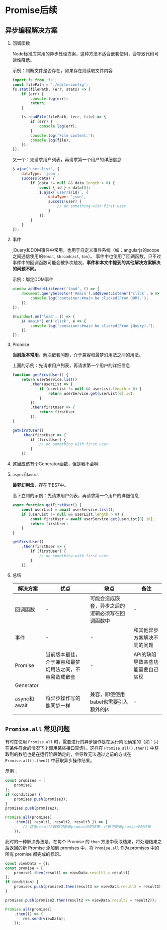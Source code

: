 # Promise后续

## 异步编程解决方案

1. 回调函数

    Node标准库常用的异步处理方案，这种方法不适合嵌套使用，会导致代码可读性降低。

    示例：判断文件是否存在，如果存在则读取文件内容
    ```javascript
    import fs from 'fs';
    const filePath = './editorconfig';
    fs.stat(filePath, (err, stats) => {
        if (err) {
            console.log(err);
            return;
        }

        fs.readFile(filePath, (err, file) => {
            if (err) {
                console.log(err);
            }
            console.log('File content:');
            console.log(file);
        });
    });
    ```

    又一个：先请求用户列表，再请求第一个用户的详细信息
    ```javascript
    $.ajax('user-list', {
        dataType: 'json',
        success(data) {
            if (data != null && data.length > 0) {
                const { id } = data[0];
                $.ajax(`user/${id}`, {
                    dataType: 'json',
                    success(user) {
                        // do something with first user
                    }
                });
            }
        }
    });
    ```

1. 事件

    jQuery和DOM事件中常用，也用于自定义事件系统（如：angularjs的scope之间通信使用的`$emit`, `$broadcast`, `$on`）。
    事件中也使用了回调函数，只不过事件中的回调函数可能会被多次触发。**事件和本文中提到的其他解决方案解决的问题不同。**

    示例：绑定DOM事件
    ```javascript
    window.addEventListener('load', () => {
        document.querySelector('#main').addEventListener('click', e => {
            console.log('container:#main be clicked(From DOM).');
        });
    });

    $(window).on('load', () => {
        $('#main').on('click', e => {
            console.log('container:#main be clicked(From jQuery).');
        });
    });
    ```

1. Promise

    **当前版本常用**，解决嵌套问题，介于兼容和最梦幻用法之间的用法。

    上面的示例：先请求用户列表，再请求第一个用户的详细信息
    ```javascript
    function getFirstUser() {
        return userService.list()
            .then(userList => {
                if (userList != null && userList.length > 0) {
                    return userService.get(userList[0].id);
                }
            })
            .then(firstUser => {
                return firstUser
            });
    }

    getFirstUser()
        .then(firstUser => {
            if (firstUser) {
                // do something with first user
            }
        })
    ```

1. 这里应该有个Generator函数，但是我不会啊

1. `async`和`await`

    **最梦幻用法**，存在于ES7中。

    高下立判的示例：先请求用户列表，再请求第一个用户的详细信息
    ```javascript
    async function getFirstUser() {
        const userList = await userService.list();
        if (userList != null && userList.length > 0) {
            const firstUser = await userService.get(userList[0].id);
            return firstUser;
        }
    }

    getFirstUser()
        .then(firstUser => {
            if (firstUser) {
                // do something with first user
            }
        });
    ```

1. 总结

    解决方案 | 优点 | 缺点 | 备注
    ------------ | ------------- | ------------ | -------------
    回调函数|-|可能会造成嵌套，异步之后的逻辑必须写在回调函数中|-
    事件|-|-|和其他异步方案解决不同的问题
    Promise|当前版本最佳，介于兼容和最梦幻用法之间，不容易造成嵌套|-|API的缺陷导致某些功能需要自己实现
    Generator|
    async和await|将异步操作写的像同步一样|兼容，即使使用babel也需要引入额外的js|-

## `Promise.all` 常见问题

有时在使用 `Promise.all` 时，需要进行的异步操作是在运行阶段确定的（如：只在条件符合的情况下才调用某些接口查询）。这样在 `Promise.all().then()` 中获取到的数组也是在运行阶段确定的，会导致无法通过之前的方式在 `Promise.all().then()` 中获取异步操作结果。

示例：
```javascript
const promises = [
    promise1
];
if (condition) {
    promises.push(promise3);
}
promises.push(promise2);

Promise.all(promises)
    .then(([ result1, result2, result3 ]) => {
        // 这里result2既有可能是promise3的结果，也有可能是promise2的结果
    });
```

此时的一种解决办法是，在每个 Promise 的 `then` 方法中获取结果，将处理结果之后返回的新 Promise 添加到 promises 中，将 `Promise.all` 作为 promises 中的所有 promise 都完成的标识。

```javascript
const viewData = {};
const promise = [
    promise1.then(result1 => viewData.result1 = result1)
];
if (codition) {
    promises.push(promise3.then(result3 => viewData.result3 = result3));
}

promises.push(promise2.then(result2 => viewData.result2 = result2));

Promise.all(promises)
    .then(() => {
        res.send(viewData);
    });
```
